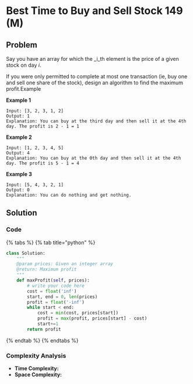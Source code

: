 # Best Time to Buy and Sell Stock 149 \(M\)

## Problem

Say you have an array for which the _i_th element is the price of a given stock on day _i_.

If you were only permitted to complete at most one transaction \(ie, buy one and sell one share of the stock\), design an algorithm to find the maximum profit.Example

**Example 1**

```text
Input: [3, 2, 3, 1, 2]
Output: 1
Explanation: You can buy at the third day and then sell it at the 4th day. The profit is 2 - 1 = 1
```

**Example 2**

```text
Input: [1, 2, 3, 4, 5]
Output: 4
Explanation: You can buy at the 0th day and then sell it at the 4th day. The profit is 5 - 1 = 4
```

**Example 3**

```text
Input: [5, 4, 3, 2, 1]
Output: 0
Explanation: You can do nothing and get nothing.
```

## Solution 

### Code

{% tabs %}
{% tab title="python" %}
```python
class Solution:
    """
    @param prices: Given an integer array
    @return: Maximum profit
    """
    def maxProfit(self, prices):
        # write your code here
        cost = float('inf')
        start, end = 0, len(prices)
        profit = float('-inf')
        while start < end:
            cost = min(cost, prices[start])
            profit = max(profit, prices[start] - cost)
            start+=1
        return profit
```
{% endtab %}
{% endtabs %}

### Complexity Analysis

* **Time Complexity:**
* **Space Complexity:**

